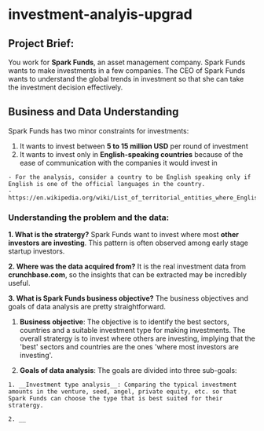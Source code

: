 # investment-analyis-upgrad

## Project Brief:
You work for __Spark Funds__, an asset management company. Spark Funds wants to make investments in a few companies. The CEO of Spark Funds wants to understand the global trends in investment so that she can take the investment decision effectively.

## Business and Data Understanding

Spark Funds has two minor constraints for investments:
  1. It wants to invest between __5 to 15 million USD__ per round of investment
  2. It wants to invest only in __English-speaking countries__ because of the ease of communication with the companies it would invest in
    
    - For the analysis, consider a country to be English speaking only if English is one of the official languages in the country.
    - https://en.wikipedia.org/wiki/List_of_territorial_entities_where_English_is_an_official_language

### Understanding the problem and the data:

__1. What is the stratergy?__
Spark Funds want to invest where most __other investors are investing__. This pattern is often observed among early stage startup investors.

__2. Where was the data acquired from?__
It is the real investment data from __crunchbase.com__, so the insights that can be extracted may be incredibly useful.

__3. What is Spark Funds business objective?__
The business objectives and goals of data analysis are pretty straightforward.

  1. __Business objective__: The objective is to identify the best sectors, countries and a suitable investment type for making investments. The overall stratergy is to invest where others are investing, implying that the 'best' sectors and countries are the ones 'where most investors are investing'.
  
  2. __Goals of data analysis__: The goals are divided into three sub-goals:
    
    1. __Investment type analysis__: Comparing the typical investment amounts in the venture, seed, angel, private equity, etc. so that Spark Funds can choose the type that is best suited for their stratergy.
    
    2. __
